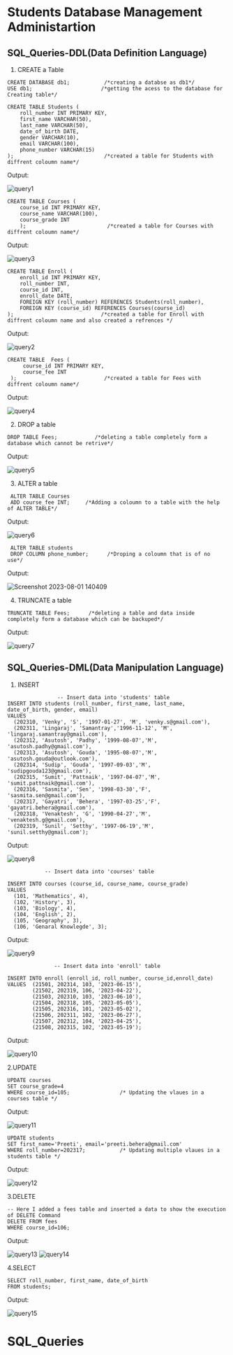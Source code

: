
# Students Database Management Administartion
##  SQL_Queries-DDL(Data Definition Language)
1. CREATE a Table
```
CREATE DATABASE db1;           /*creating a databse as db1*/
USE db1;                      /*getting the acess to the database for Creating table*/  

CREATE TABLE Students ( 
    roll_number INT PRIMARY KEY,
    first_name VARCHAR(50),
    last_name VARCHAR(50),
    date_of_birth DATE,
    gender VARCHAR(10),
    email VARCHAR(100),
    phone_number VARCHAR(15)
);                             /*created a table for Students with diffrent coloumn name*/

```
Output:

![query1](https://github.com/Sudipta-Gouda/SQL-/assets/139854937/d33a2b99-4b8a-45c0-8f05-d713f32039f0)

```
CREATE TABLE Courses (
    course_id INT PRIMARY KEY,
    course_name VARCHAR(100),
    course_grade INT
    );                          /*created a table for Courses with diffrent coloumn name*/

```
Output:

![query3](https://github.com/Sudipta-Gouda/SQL-/assets/139854937/87ee9217-f732-40fa-80d7-17b05d2897dd)


```
CREATE TABLE Enroll (
    enroll_id INT PRIMARY KEY,
    roll_number INT,
    course_id INT,
    enroll_date DATE,
    FOREIGN KEY (roll_number) REFERENCES Students(roll_number),               
    FOREIGN KEY (course_id) REFERENCES Courses(course_id)
);                            /*created a table for Enroll with diffrent coloumn name and also created a refrences */
```
Output:

![query2](https://github.com/Sudipta-Gouda/SQL-/assets/139854937/af194cb6-fc90-487f-afdb-0aa59f6b8554)
```
CREATE TABLE  Fees (
     course_id INT PRIMARY KEY,
     course_fee INT           
 );                            /*created a table for Fees with diffrent coloumn name*/
```
Output:

![query4](https://github.com/Sudipta-Gouda/SQL-/assets/139854937/873d04e1-b327-4c0c-a52c-e249e71e0567)


2. DROP a table
```
DROP TABLE Fees;            /*deleting a table completely form a database which cannot be retrive*/ 
```
Output:

![query5](https://github.com/Sudipta-Gouda/SQL-/assets/139854937/77c5890b-59bb-42ad-ab49-575e5220dbb6)


3. ALTER a table
```
 ALTER TABLE Courses
 ADD course_fee INT;     /*Adding a coloumn to a table with the help of ALTER TABLE*/ 
```
Output:

![query6](https://github.com/Sudipta-Gouda/SQL-/assets/139854937/e08442bd-3720-4c86-9cf1-f91e3b199008)


```
 ALTER TABLE students
 DROP COLUMN phone_number;      /*Droping a coloumn that is of no use*/
```
Output:

![Screenshot 2023-08-01 140409](https://github.com/Sudipta-Gouda/SQL-/assets/139854937/96df6fff-32e4-4a05-a79b-57ab7c50171b)


4. TRUNCATE a table
```
TRUNCATE TABLE Fees;      /*deleting a table and data inside completely form a database which can be backuped*/
```
Output:

![query7](https://github.com/Sudipta-Gouda/SQL-/assets/139854937/29ac5e5d-ff95-40ec-851e-9359b338bb3c)

## SQL_Queries-DML(Data Manipulation Language)
1. INSERT
```
                -- Insert data into 'students' table
INSERT INTO students (roll_number, first_name, last_name, date_of_birth, gender, email)
VALUES
  (202310, 'Venky', 'S', '1997-01-27', 'M', 'venky.s@gmail.com'),
  (202311, 'Lingaraj', 'Samantray','1996-11-12', 'M', 'lingaraj.samantray@gmail.com'),
  (202312, 'Asutosh', 'Padhy', '1999-08-07','M',  'asutosh.padhy@gmail.com'),
  (202313, 'Asutosh', 'Gouda', '1995-08-07','M',  'asutosh.gouda@outlook.com'),
  (202314, 'Sudip', 'Gouda', '1997-09-03','M',  'sudipgouda123@gmail.com'),
  (202315, 'Sumit', 'Pattnaik', '1997-04-07','M',  'sumit.pattnaik@gmail.com'),
  (202316, 'Sasmita', 'Sen', '1998-03-30','F',  'sasmita.sen@gmail.com'),
  (202317, 'Gayatri', 'Behera', '1997-03-25','F',  'gayatri.behera@gmail.com'),
  (202318, 'Venaktesh', 'G', '1990-04-27','M',  'venaktesh.g@gmail.com'),
  (202319, 'Sunil', 'Setthy', '1997-06-19','M',  'sunil.setthy@gmail.com');
```
Output:

![query8](https://github.com/Sudipta-Gouda/SQL-/assets/139854937/9e10f61e-d0fb-4c16-abff-ba0f1ca4ee65)

                -- Insert data into 'courses' table
```
INSERT INTO courses (course_id, course_name, course_grade)
VALUES
  (101, 'Mathematics', 4),
  (102, 'History', 3),
  (103, 'Biology', 4),
  (104, 'English', 2),
  (105, 'Geography', 3),
  (106, 'Genaral Knowlegde', 3);
```
Output:

![query9](https://github.com/Sudipta-Gouda/SQL-/assets/139854937/3f950a94-639f-4a15-834c-68d484562da5)

                   -- Insert data into 'enroll' table
```                   
INSERT INTO enroll (enroll_id, roll_number, course_id,enroll_date)
VALUES  (21501, 202314, 103, '2023-06-15'),
		(21502, 202319, 106, '2023-04-22'),
        (21503, 202310, 103, '2023-06-10'),
        (21504, 202318, 105, '2023-05-05'),
        (21505, 202316, 101, '2023-05-02'),
        (21506, 202311, 102, '2023-06-27'),
        (21507, 202312, 104, '2023-04-25'),
        (21508, 202315, 102, '2023-05-19');
```
Output:

![query10](https://github.com/Sudipta-Gouda/SQL-/assets/139854937/60dfa367-407c-435a-be4c-3e3fff96bae8)

2.UPDATE
```
UPDATE courses
SET course_grade=4
WHERE course_id=105;                /* Updating the vlaues in a courses table */
```
Output:

![query11](https://github.com/Sudipta-Gouda/SQL-/assets/139854937/208fd9ed-559a-490c-95af-125067de2a7e)

```
UPDATE students
SET first_name='Preeti', email='preeti.behera@gmail.com'
WHERE roll_number=202317;           /* Updating multiple vlaues in a students table */
```
Output:

![query12](https://github.com/Sudipta-Gouda/SQL-/assets/139854937/585a1997-651c-41c0-834b-730d3dd59eef)

3.DELETE
```
-- Here I added a fees table and inserted a data to show the execution of DELETE Command
DELETE FROM fees
WHERE course_id=106;
```
Output:

![query13](https://github.com/Sudipta-Gouda/SQL-/assets/139854937/ef60b748-32c1-4ef1-a2d8-3559fd05f798)     ![query14](https://github.com/Sudipta-Gouda/SQL-/assets/139854937/ee71a411-1ec6-4583-a827-bde4f4ffd245)

4.SELECT
```
SELECT roll_number, first_name, date_of_birth
FROM students;
```
Output:

![query15](https://github.com/Sudipta-Gouda/SQL-/assets/139854937/c89a9d2d-0d31-44fb-b872-3f33dd68eb4b)

# SQL_Queries




